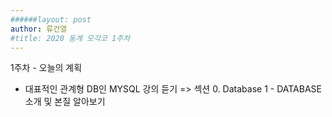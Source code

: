 ```yaml
---
######layout: post
author: 류건열
#title: 2020 동계 모각코 1주차
---
```


1주차 - 오늘의 계획
- 대표적인 관계형 DB인 MYSQL 강의 듣기
	=> 섹션 0. Database 1 - DATABASE 소개 및 본질 알아보기